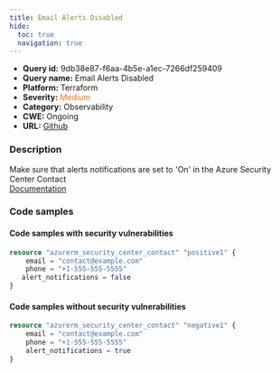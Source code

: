 ```yaml
---
title: Email Alerts Disabled
hide:
  toc: true
  navigation: true
---
```


<style>
  .highlight .hll {
    background-color: #ff171742;
  }
  .md-content {
    max-width: 1100px;
    margin: 0 auto;
  }
</style>

-   **Query id:** 9db38e87-f6aa-4b5e-a1ec-7266df259409
-   **Query name:** Email Alerts Disabled
-   **Platform:** Terraform
-   **Severity:** <span style="color:#ff7213">Medium</span>
-   **Category:** Observability
-   **CWE:** Ongoing
-   **URL:** [Github](https://github.com/DataDog/kics/tree/master/assets/queries/terraform/azure/email_alerts_disabled)

### Description
Make sure that alerts notifications are set to 'On' in the Azure Security Center Contact<br>
[Documentation](https://registry.terraform.io/providers/hashicorp/azurerm/latest/docs/resources/security_center_contact)

### Code samples
#### Code samples with security vulnerabilities
```tf title="Positive test num. 1 - tf file" hl_lines="4"
resource "azurerm_security_center_contact" "positive1" {
    email = "contact@example.com"
    phone = "+1-555-555-5555"
   alert_notifications = false
}
```


#### Code samples without security vulnerabilities
```tf title="Negative test num. 1 - tf file"
resource "azurerm_security_center_contact" "negative1" {
    email = "contact@example.com"
    phone = "+1-555-555-5555"
    alert_notifications = true
}
```
